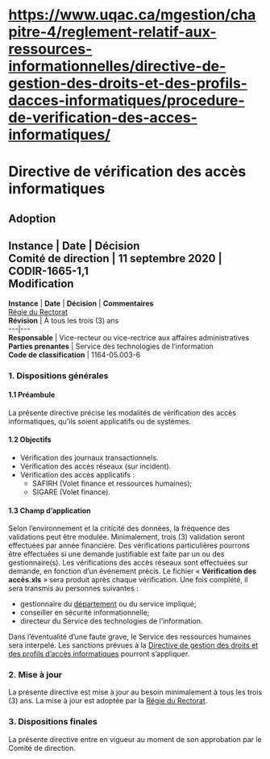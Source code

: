 # https://www.uqac.ca/mgestion/chapitre-4/reglement-relatif-aux-ressources-informationnelles/directive-de-gestion-des-droits-et-des-profils-dacces-informatiques/procedure-de-verification-des-acces-informatiques/

# Directive de vérification des accès informatiques
**Adoption**  
---  
**Instance** | **Date** | **Décision**  
Comité de direction | 11 septembre 2020 | CODIR-1665-1,1  
**Modification**  
---  
**Instance** | **Date** | **Décision** | **Commentaires**  
[Régie du Rectorat](https://www.uqac.ca/mgestion/chapitre-4/reglement-relatif-aux-ressources-informationnelles/directive-de-gestion-des-droits-et-des-profils-dacces-informatiques/procedure-de-verification-des-acces-informatiques/<https:/www.uqac.ca/mgestion/lexique/comite-de-gouvernance/>)  
**Révision** | À tous les trois (3) ans  
---|---  
**Responsable** | Vice-recteur ou vice-rectrice aux affaires administratives  
**Parties prenantes** | Service des technologies de l’information  
**Code de classification** | 1164-05.003-6  
### 1. Dispositions générales
#### 1.1 Préambule
La présente directive précise les modalités de vérification des accès informatiques, qu’ils soient applicatifs ou de systèmes.
#### 1.2 Objectifs
  * Vérification des journaux transactionnels.
  * Vérification des accès réseaux (sur incident).
  * Vérification des accès applicatifs : 
    * SAFIRH (Volet finance et ressources humaines);
    * SIGARE (Volet finance).


#### 1.3 Champ d’application
Selon l’environnement et la criticité des données, la fréquence des validations peut être modulée. Minimalement, trois (3) validation seront effectuées par année financière.
Des vérifications particulières pourrons être effectuées si une demande justifiable est faite par un ou des gestionnaire(s). Les vérifications des accès réseaux sont effectuées sur demande, en fonction d’un événement précis.
Le fichier « **Vérification des accès.xls** » sera produit après chaque vérification. Une fois complété, il sera transmis au personnes suivantes :
  * gestionnaire du [département](https://www.uqac.ca/mgestion/chapitre-4/reglement-relatif-aux-ressources-informationnelles/directive-de-gestion-des-droits-et-des-profils-dacces-informatiques/procedure-de-verification-des-acces-informatiques/<https:/www.uqac.ca/mgestion/lexique/departement/>) ou du service impliqué;
  * conseiller en sécurité informationnelle;
  * directeur du Service des technologies de l’information.


Dans l’éventualité d’une faute grave, le Service des ressources humaines sera interpelé. Les sanctions prévues à la [Directive de gestion des droits et des profils d’accès informatiques](https://www.uqac.ca/mgestion/chapitre-4/reglement-relatif-aux-ressources-informationnelles/directive-de-gestion-des-droits-et-des-profils-dacces-informatiques/procedure-de-verification-des-acces-informatiques/<https:/www.uqac.ca/mgestion/chapitre-4/reglement-relatif-aux-ressources-informationnelles/directive-de-gestion-des-droits-et-des-profils-dacces-informatiques/>) pourront s’appliquer.
### 2. Mise à jour
La présente directive est mise à jour au besoin minimalement à tous les trois (3) ans. La mise à jour est adoptée par la [Régie du Rectorat](https://www.uqac.ca/mgestion/chapitre-4/reglement-relatif-aux-ressources-informationnelles/directive-de-gestion-des-droits-et-des-profils-dacces-informatiques/procedure-de-verification-des-acces-informatiques/<https:/www.uqac.ca/mgestion/lexique/comite-de-gouvernance/>).
### 3. Dispositions finales
La présente directive entre en vigueur au moment de son approbation par le Comité de direction.
